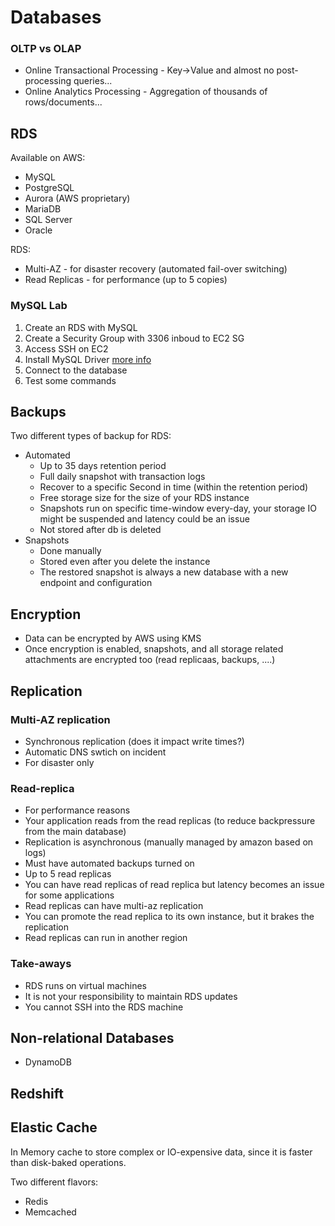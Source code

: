 # Databases

### OLTP vs OLAP

* Online Transactional Processing - Key->Value and almost no post-processing queries...
* Online Analytics Processing - Aggregation of thousands of rows/documents...

## RDS

Available on AWS:

* MySQL
* PostgreSQL
* Aurora (AWS proprietary)
* MariaDB
* SQL Server
* Oracle

RDS:

* Multi-AZ - for disaster recovery (automated fail-over switching)
* Read Replicas - for performance (up to 5 copies)

### MySQL Lab

1. Create an RDS with MySQL
1. Create a Security Group with 3306 inboud to EC2 SG
1. Access SSH on EC2
1. Install MySQL Driver [more info](https://dev.mysql.com/doc/mysql-repo-excerpt/5.7/en/linux-installation-yum-repo.html)
1. Connect to the database
1. Test some commands

## Backups

Two different types of backup for RDS:

* Automated
  * Up to 35 days retention period
  * Full daily snapshot with transaction logs
  * Recover to a specific Second in time (within the retention period)
  * Free storage size for the size of your RDS instance
  * Snapshots run on specific time-window every-day, your storage IO might be suspended and latency could be an issue
  * Not stored after db is deleted
* Snapshots
  * Done manually
  * Stored even after you delete the instance
  * The restored snapshot is always a new database with a new endpoint and configuration

## Encryption

* Data can be encrypted by AWS using KMS
* Once encryption is enabled, snapshots, and all storage related attachments are encrypted too (read replicaas, backups, ....)

## Replication

### Multi-AZ replication

* Synchronous replication (does it impact write times?)
* Automatic DNS swtich on incident
* For disaster only

### Read-replica

* For performance reasons
* Your application reads from the read replicas (to reduce backpressure from the main database)
* Replication is asynchronous (manually managed by amazon based on logs)
* Must have automated backups turned on
* Up to 5 read replicas
* You can have read replicas of read replica but latency becomes an issue for some applications
* Read replicas can have multi-az replication
* You can promote the read replica to its own instance, but it brakes the replication
* Read replicas can run in another region

### Take-aways

* RDS runs on virtual machines
* It is not your responsibility to maintain RDS updates
* You cannot SSH into the RDS machine

## Non-relational Databases

* DynamoDB

## Redshift

## Elastic Cache

In Memory cache to store complex or IO-expensive data, since it is faster than disk-baked operations.

Two different flavors:
* Redis
* Memcached
